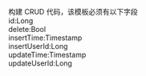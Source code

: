 构建 CRUD 代码，该模板必须有以下字段  
id:Long  
delete:Bool  
insertTime:Timestamp  
insertUserId:Long  
updateTime:Timestamp  
updateUserId:Long  
